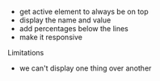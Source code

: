 - get active element to always be on top
- display the name and value
- add percentages below the lines
- make it responsive


Limitations
- we can't display one thing over another